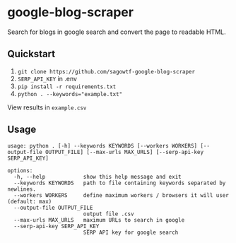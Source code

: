 # google-blog-scraper

Search for blogs in google search and convert the page to readable HTML.

## Quickstart

1. `git clone https://github.com/sagowtf-google-blog-scraper`
2. `SERP_API_KEY` in .env
3. `pip install -r requirements.txt`
3. `python . --keywords="example.txt"`

View results in `example.csv`

## Usage

```
usage: python . [-h] --keywords KEYWORDS [--workers WORKERS] [--output-file OUTPUT_FILE] [--max-urls MAX_URLS] [--serp-api-key SERP_API_KEY]

options:
  -h, --help            show this help message and exit
  --keywords KEYWORDS   path to file containing keywords separated by newlines.
  --workers WORKERS     define maximum workers / browsers it will user (default: max)
  --output-file OUTPUT_FILE
                        output file .csv
  --max-urls MAX_URLS   maximum URLs to search in google
  --serp-api-key SERP_API_KEY
                        SERP API key for google search
```